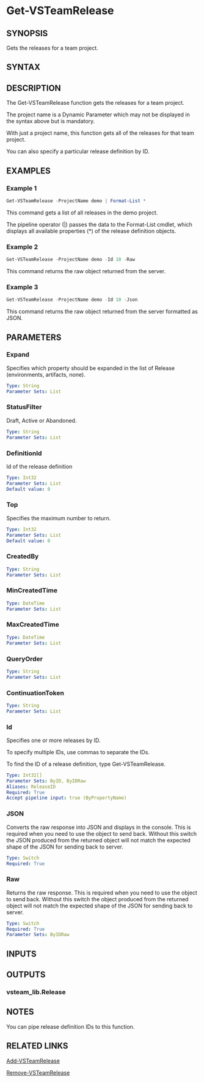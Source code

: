 <!-- #include "./common/header.md" -->

# Get-VSTeamRelease

## SYNOPSIS

Gets the releases for a team project.

## SYNTAX

## DESCRIPTION

The Get-VSTeamRelease function gets the releases for a team project.

The project name is a Dynamic Parameter which may not be displayed in the syntax above but is mandatory.

With just a project name, this function gets all of the releases for that team project.

You can also specify a particular release definition by ID.

## EXAMPLES

### Example 1

```powershell
Get-VSTeamRelease -ProjectName demo | Format-List *
```

This command gets a list of all releases in the demo project.

The pipeline operator (|) passes the data to the Format-List cmdlet, which displays all available properties (*) of the release definition objects.

### Example 2

```powershell
Get-VSTeamRelease -ProjectName demo -Id 10 -Raw
```

This command returns the raw object returned from the server.

### Example 3

```powershell
Get-VSTeamRelease -ProjectName demo -Id 10 -Json
```

This command returns the raw object returned from the server formatted as JSON.

## PARAMETERS

### Expand

Specifies which property should be expanded in the list of Release (environments, artifacts, none).

```yaml
Type: String
Parameter Sets: List
```

### StatusFilter

Draft, Active or Abandoned.

```yaml
Type: String
Parameter Sets: List
```

### DefinitionId

Id of the release definition

```yaml
Type: Int32
Parameter Sets: List
Default value: 0
```

### Top

Specifies the maximum number to return.

```yaml
Type: Int32
Parameter Sets: List
Default value: 0
```

### CreatedBy

```yaml
Type: String
Parameter Sets: List
```

### MinCreatedTime

```yaml
Type: DateTime
Parameter Sets: List
```

### MaxCreatedTime

```yaml
Type: DateTime
Parameter Sets: List
```

### QueryOrder

```yaml
Type: String
Parameter Sets: List
```

### ContinuationToken

```yaml
Type: String
Parameter Sets: List
```

### Id

Specifies one or more releases by ID.

To specify multiple IDs, use commas to separate the IDs.

To find the ID of a release definition, type Get-VSTeamRelease.

```yaml
Type: Int32[]
Parameter Sets: ByID, ByIDRaw
Aliases: ReleaseID
Required: True
Accept pipeline input: true (ByPropertyName)
```

### JSON

Converts the raw response into JSON and displays in the console. This is required when you need to use the object to send back.  Without this switch the JSON produced from the returned object will not match the expected shape of the JSON for sending back to server.

```yaml
Type: Switch
Required: True
```

### Raw

Returns the raw response. This is required when you need to use the object to send back.  Without this switch the object produced from the returned object will not match the expected shape of the JSON for sending back to server.

```yaml
Type: Switch
Required: True
Parameter Sets: ByIDRaw
```

<!-- #include "./params/projectName.md" -->

## INPUTS

## OUTPUTS

### vsteam_lib.Release

## NOTES

You can pipe release definition IDs to this function.

<!-- #include "./common/prerequisites.md" -->

## RELATED LINKS

<!-- #include "./common/related.md" -->

[Add-VSTeamRelease](Add-VSTeamRelease.md)

[Remove-VSTeamRelease](Remove-VSTeamRelease.md)
